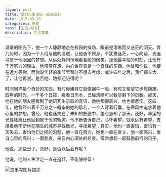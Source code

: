```yaml
---
layout: post
title: 他的人生注定一直在追赶
date: 2017-03-28
categories: 随笔
tags: [生活,老友]
description: 生活喜事
---
```


温暖的阳光下，他一个人静静地走在校园的操场，眼前是清晰而又迷茫的明天。曾几何时，因为一个人给与他的温暖，让他奋不顾身，不犹豫迷茫，一心向前，去追寻属于他眼里的梦想。从远处静悄悄地看着她的微笑，是他最幸福的时刻，让他有千万努力的理由。他常常在想，内心世界真是一个奇怪的东西。他曾和你说，他要在远方等你，而你说年轻的季节里暂时不想去考虑，或许四年之后，我们都长大了，让他再说。是否他、她都还记得呢？

时间同样是个奇妙的东西，有时你嫌弃它就像蜗牛一般，有时又希望它步履蹒跚。四年的时光，一千多个日夜，看看日历本，已经清晰可以数尽剩下的页数。那天，他在她的朋友圈看到了她研究生录取的喜讯，她他都很高兴，他也很悲伤。这四年，他曾经带着千万分之一概率的她的承若，一个人背着行囊，在寒风中追求着他心里的梦想。曾经，他也迷失在了未知的旅途中，差点忘却了那天，还好，命运的光怪陆离让他回到属于他的轨道。他不断告诉自己，心怀希望，就永远有希望，支撑着他不断地在陌生的城市寻找微光，寻找希望；其实，他也一直害怕，害怕有一天失去，害怕他们之间的沟壑，他一直在努力，她也一直在奋斗，他一面高兴，发自心里的高兴；一面悲哀，来自内心深处的悲哀。常常想起一起鼓励前行的日子。

他说，那些日子，真好，是否以后会有呢？

他说，他的人生注定一直在追赶，不能够停留！

![这里写图片描述](http://img.blog.csdn.net/20170328140750516?watermark/2/text/aHR0cDovL2Jsb2cuY3Nkbi5uZXQvd3d0MTg4MTE3MDc5NzE=/font/5a6L5L2T/fontsize/400/fill/I0JBQkFCMA==/dissolve/70/gravity/SouthEast)






